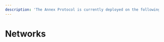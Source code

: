 ```yaml
---
description: 'The Annex Protocol is currently deployed on the following networks:'
---
```


# Networks

